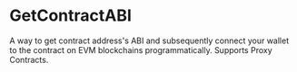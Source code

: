 # GetContractABI
A way to get contract address's ABI and subsequently connect your wallet to the contract on EVM blockchains programmatically. Supports Proxy Contracts.

